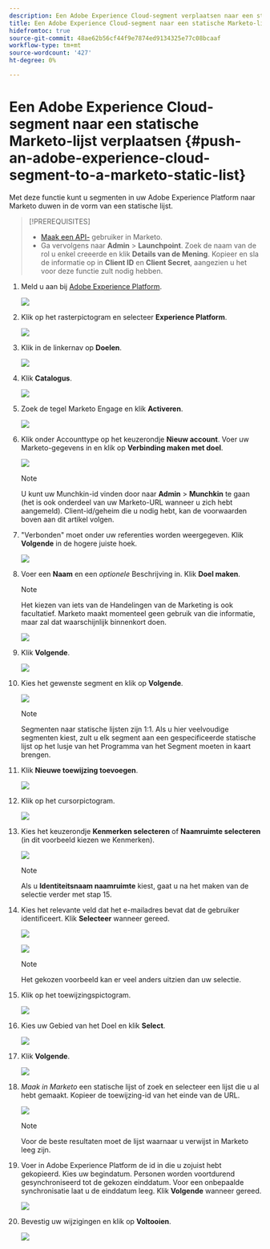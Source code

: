 ```yaml
---
description: Een Adobe Experience Cloud-segment verplaatsen naar een statische Marketo-lijst - Marketo Docs - Productdocumentatie
title: Een Adobe Experience Cloud-segment naar een statische Marketo-lijst verplaatsen
hidefromtoc: true
source-git-commit: 48ae62b56cf44f9e7874ed9134325e77c08bcaaf
workflow-type: tm+mt
source-wordcount: '427'
ht-degree: 0%

---
```


# Een Adobe Experience Cloud-segment naar een statische Marketo-lijst verplaatsen {#push-an-adobe-experience-cloud-segment-to-a-marketo-static-list}

Met deze functie kunt u segmenten in uw Adobe Experience Platform naar Marketo duwen in de vorm van een statische lijst.

>[!PREREQUISITES]
>
>* [Maak een API-](/help/marketo/product-docs/administration/users-and-roles/create-an-api-only-user.md) gebruiker in Marketo.
>* Ga vervolgens naar **Admin** > **Launchpoint**. Zoek de naam van de rol u enkel creeerde en klik **Details van de Mening**. Kopieer en sla de informatie op in **Client ID** en **Client Secret**, aangezien u het voor deze functie zult nodig hebben.


1. Meld u aan bij [Adobe Experience Platform](https://experience.adobe.com/).

   ![](assets/push-an-adobe-experience-cloud-segment-to-a-marketo-static-list-1.png)

1. Klik op het rasterpictogram en selecteer **Experience Platform**.

   ![](assets/push-an-adobe-experience-cloud-segment-to-a-marketo-static-list-2.png)

1. Klik in de linkernav op **Doelen**.

   ![](assets/push-an-adobe-experience-cloud-segment-to-a-marketo-static-list-3.png)

1. Klik **Catalogus**.

   ![](assets/push-an-adobe-experience-cloud-segment-to-a-marketo-static-list-4.png)

1. Zoek de tegel Marketo Engage en klik **Activeren**.

   ![](assets/push-an-adobe-experience-cloud-segment-to-a-marketo-static-list-5.png)

1. Klik onder Accounttype op het keuzerondje **Nieuw account**. Voer uw Marketo-gegevens in en klik op **Verbinding maken met doel**.

   ![](assets/push-an-adobe-experience-cloud-segment-to-a-marketo-static-list-6.png)

   >[!NOTE]
   >
   >U kunt uw Munchkin-id vinden door naar **Admin** > **Munchkin** te gaan (het is ook onderdeel van uw Marketo-URL wanneer u zich hebt aangemeld). Client-id/geheim die u nodig hebt, kan de voorwaarden boven aan dit artikel volgen.

1. &quot;Verbonden&quot; moet onder uw referenties worden weergegeven. Klik **Volgende** in de hogere juiste hoek.

   ![](assets/push-an-adobe-experience-cloud-segment-to-a-marketo-static-list-7.png)

1. Voer een **Naam** en een _optionele_ Beschrijving in. Klik **Doel maken**.

   >[!NOTE]
   >
   >Het kiezen van iets van de Handelingen van de Marketing is ook facultatief. Marketo maakt momenteel geen gebruik van die informatie, maar zal dat waarschijnlijk binnenkort doen.

   ![](assets/push-an-adobe-experience-cloud-segment-to-a-marketo-static-list-8.png)

1. Klik **Volgende**.

   ![](assets/push-an-adobe-experience-cloud-segment-to-a-marketo-static-list-9.png)

1. Kies het gewenste segment en klik op **Volgende**.

   ![](assets/push-an-adobe-experience-cloud-segment-to-a-marketo-static-list-10.png)

   >[!NOTE]
   >
   >Segmenten naar statische lijsten zijn 1:1. Als u hier veelvoudige segmenten kiest, zult u elk segment aan een gespecificeerde statische lijst op het lusje van het Programma van het Segment moeten in kaart brengen.

1. Klik **Nieuwe toewijzing toevoegen**.

   ![](assets/push-an-adobe-experience-cloud-segment-to-a-marketo-static-list-11.png)

1. Klik op het cursorpictogram.

   ![](assets/push-an-adobe-experience-cloud-segment-to-a-marketo-static-list-12.png)

1. Kies het keuzerondje **Kenmerken selecteren** of **Naamruimte selecteren** (in dit voorbeeld kiezen we Kenmerken).

   ![](assets/push-an-adobe-experience-cloud-segment-to-a-marketo-static-list-13.png)

   >[!NOTE]
   >
   >Als u **Identiteitsnaam naamruimte** kiest, gaat u na het maken van de selectie verder met stap 15.

1. Kies het relevante veld dat het e-mailadres bevat dat de gebruiker identificeert. Klik **Selecteer** wanneer gereed.

   ![](assets/push-an-adobe-experience-cloud-segment-to-a-marketo-static-list-14.png)

   ![](assets/push-an-adobe-experience-cloud-segment-to-a-marketo-static-list-15.png)

   >[!NOTE]
   >
   >Het gekozen voorbeeld kan er veel anders uitzien dan uw selectie.

1. Klik op het toewijzingspictogram.

   ![](assets/push-an-adobe-experience-cloud-segment-to-a-marketo-static-list-16.png)

1. Kies uw Gebied van het Doel en klik **Select**.

   ![](assets/push-an-adobe-experience-cloud-segment-to-a-marketo-static-list-17.png)

1. Klik **Volgende**.

   ![](assets/push-an-adobe-experience-cloud-segment-to-a-marketo-static-list-18.png)

1. _Maak in Marketo_ een statische lijst of zoek en selecteer een lijst die u al hebt gemaakt. Kopieer de toewijzing-id van het einde van de URL.

   ![](assets/push-an-adobe-experience-cloud-segment-to-a-marketo-static-list-19.png)

   >[!NOTE]
   >
   >Voor de beste resultaten moet de lijst waarnaar u verwijst in Marketo leeg zijn.

1. Voer in Adobe Experience Platform de id in die u zojuist hebt gekopieerd. Kies uw begindatum. Personen worden voortdurend gesynchroniseerd tot de gekozen einddatum. Voor een onbepaalde synchronisatie laat u de einddatum leeg. Klik **Volgende** wanneer gereed.

   ![](assets/push-an-adobe-experience-cloud-segment-to-a-marketo-static-list-20.png)

1. Bevestig uw wijzigingen en klik op **Voltooien**.

   ![](assets/push-an-adobe-experience-cloud-segment-to-a-marketo-static-list-21.png)
